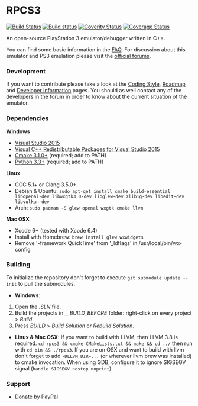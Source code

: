 RPCS3
=====

[![Build Status](https://travis-ci.org/RPCS3/rpcs3.svg?branch=master)](https://travis-ci.org/RPCS3/rpcs3)
[![Build status](https://ci.appveyor.com/api/projects/status/411c4clmiohtx7eo/branch/master?svg=true)](https://ci.appveyor.com/project/rpcs3/rpcs3/branch/master)
[![Coverity Status](https://img.shields.io/coverity/scan/3960.svg)](https://scan.coverity.com/projects/3960)
[![Coverage Status](https://coveralls.io/repos/RPCS3/rpcs3/badge.svg)](https://coveralls.io/r/RPCS3/rpcs3)

An open-source PlayStation 3 emulator/debugger written in C++.

You can find some basic information in the [FAQ](https://github.com/RPCS3/rpcs3/wiki/FAQ). For discussion about this emulator and PS3 emulation please visit the [official forums](http://www.emunewz.net/forum/forumdisplay.php?fid=162).


### Development

If you want to contribute please take a look at the [Coding Style](https://github.com/RPCS3/rpcs3/wiki/Coding-Style), [Roadmap](https://github.com/RPCS3/rpcs3/wiki/Roadmap) and [Developer Information](https://github.com/RPCS3/rpcs3/wiki/Developer-Information) pages. You should as well contact any of the developers in the forum in order to know about the current situation of the emulator.


### Dependencies

__Windows__
* [Visual Studio 2015](https://www.visualstudio.com/en-us/downloads/download-visual-studio-vs.aspx)
* [Visual C++ Redistributable Packages for Visual Studio 2015](http://www.microsoft.com/en-us/download/details.aspx?id=48145)
* [Cmake 3.1.0+](http://www.cmake.org/download/) (required; add to PATH)
* [Python 3.3+](https://www.python.org/downloads/) (required; add to PATH)

__Linux__
* GCC 5.1+ or Clang 3.5.0+
* Debian & Ubuntu: `sudo apt-get install cmake build-essential libopenal-dev libwxgtk3.0-dev libglew-dev zlib1g-dev libedit-dev libvulkan-dev`
* Arch: `sudo pacman -S glew openal wxgtk cmake llvm`

__Mac OSX__
* Xcode 6+ (tested with Xcode 6.4)
* Install with Homebrew: `brew install glew wxwidgets`
* Remove '-framework QuickTime' from '_ldflags' in /usr/local/bin/wx-config


### Building

To initialize the repository don't forget to execute `git submodule update --init` to pull the submodules.
* __Windows__:
1) Open the *.SLN* file.
2) Build the projects in *__BUILD_BEFORE* folder: right-click on every project > *Build*.
3) Press *BUILD* > *Build Solution* or *Rebuild Solution*.
* __Linux & Mac OSX__:
If you want to build with LLVM, then LLVM 3.8 is required.
`cd rpcs3 && cmake CMakeLists.txt && make && cd ../` then run with `cd bin && ./rpcs3`.
If you are on OSX and want to build with llvm don't forget to add `-DLLVM_DIR=...` (or wherever llvm brew was installed) to cmake invocation.
When using GDB, configure it to ignore SIGSEGV signal (`handle SIGSEGV nostop noprint`).

### Support
* [Donate by PayPal](https://www.paypal.com/cgi-bin/webscr?cmd=_s-xclick&hosted_button_id=MPJ3S9XQXCE3G)
